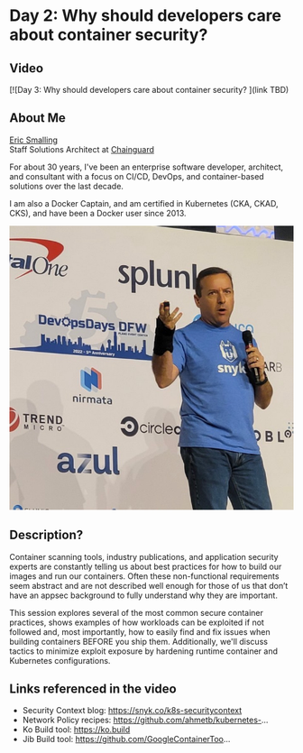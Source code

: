 Day 2: Why should developers care about container security?
=========================

## Video
[![Day 3: Why should developers care about container security? ](link TBD)


## About Me
[Eric Smalling](https://about.me/ericsmalling)<br>
Staff Solutions Architect at [Chainguard](https://chainguard.dev)

For about 30 years, I've been an enterprise software developer, architect, and consultant with a focus on CI/CD, DevOps, and container-based solutions over the last decade.

I am also a Docker Captain, and am certified in Kubernetes (CKA, CKAD, CKS), and have been a Docker user since 2013.

![Eric Smalling](Images/day09-1.jpg)

## Description?
Container scanning tools, industry publications, and application security experts are constantly telling us about best practices for how to build our images and run our containers.
Often these non-functional requirements seem abstract and are not described well enough for those of us that don’t have an appsec background to fully understand why they are important.

This session explores several of the most common secure container practices, shows examples of how workloads can be exploited if not followed and, most importantly,
how to easily find and fix issues when building containers BEFORE you ship them.
Additionally, we'll discuss tactics to minimize exploit exposure by hardening runtime container and Kubernetes configurations. 

## Links referenced in the video
- Security Context blog: https://snyk.co/k8s-securitycontext
- Network Policy recipes: https://github.com/ahmetb/kubernetes-...
- Ko Build tool: https://ko.build
- Jib Build tool: https://github.com/GoogleContainerToo...